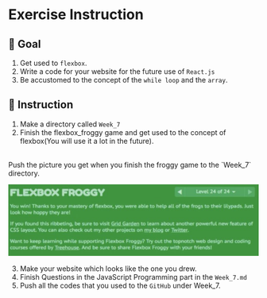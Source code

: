 # Exercise Instruction

## 🔔 Goal

1. Get used to `flexbox`.
2. Write a code for your website for the future use of `React.js`
3. Be accustomed to the concept of the `while loop` and the `array`.

## 📑 Instruction

1. Make a directory called `Week_7`
2. Finish the flexbox_froggy game and get used to the concept of flexbox(You will use it a lot in the future). <br />
<br />
Push the picture you get when you finish the froggy game to the `Week_7` directory.
<p align=center><img src='../images/froggy.jpg' />

3. Make your website which looks like the one you drew.
4. Finish Questions in the JavaScript Programming part in the `Week_7.md`
5. Push all the codes that you used to the `GitHub` under Week_7.

